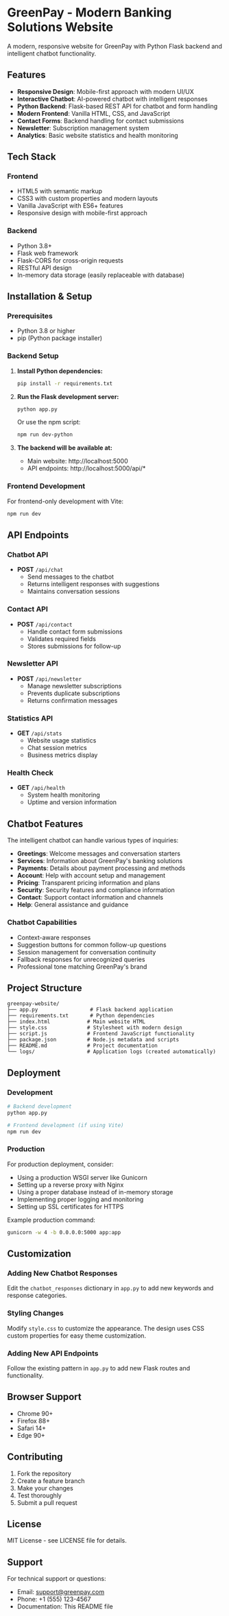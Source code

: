 # GreenPay - Modern Banking Solutions Website

A modern, responsive website for GreenPay with Python Flask backend and intelligent chatbot functionality.

## Features

- **Responsive Design**: Mobile-first approach with modern UI/UX
- **Interactive Chatbot**: AI-powered chatbot with intelligent responses
- **Python Backend**: Flask-based REST API for chatbot and form handling
- **Modern Frontend**: Vanilla HTML, CSS, and JavaScript
- **Contact Forms**: Backend handling for contact submissions
- **Newsletter**: Subscription management system
- **Analytics**: Basic website statistics and health monitoring

## Tech Stack

### Frontend
- HTML5 with semantic markup
- CSS3 with custom properties and modern layouts
- Vanilla JavaScript with ES6+ features
- Responsive design with mobile-first approach

### Backend
- Python 3.8+
- Flask web framework
- Flask-CORS for cross-origin requests
- RESTful API design
- In-memory data storage (easily replaceable with database)

## Installation & Setup

### Prerequisites
- Python 3.8 or higher
- pip (Python package installer)

### Backend Setup

1. **Install Python dependencies:**
   ```bash
   pip install -r requirements.txt
   ```

2. **Run the Flask development server:**
   ```bash
   python app.py
   ```
   
   Or use the npm script:
   ```bash
   npm run dev-python
   ```

3. **The backend will be available at:**
   - Main website: http://localhost:5000
   - API endpoints: http://localhost:5000/api/*

### Frontend Development

For frontend-only development with Vite:
```bash
npm run dev
```

## API Endpoints

### Chatbot API
- **POST** `/api/chat`
  - Send messages to the chatbot
  - Returns intelligent responses with suggestions
  - Maintains conversation sessions

### Contact API
- **POST** `/api/contact`
  - Handle contact form submissions
  - Validates required fields
  - Stores submissions for follow-up

### Newsletter API
- **POST** `/api/newsletter`
  - Manage newsletter subscriptions
  - Prevents duplicate subscriptions
  - Returns confirmation messages

### Statistics API
- **GET** `/api/stats`
  - Website usage statistics
  - Chat session metrics
  - Business metrics display

### Health Check
- **GET** `/api/health`
  - System health monitoring
  - Uptime and version information

## Chatbot Features

The intelligent chatbot can handle various types of inquiries:

- **Greetings**: Welcome messages and conversation starters
- **Services**: Information about GreenPay's banking solutions
- **Payments**: Details about payment processing and methods
- **Account**: Help with account setup and management
- **Pricing**: Transparent pricing information and plans
- **Security**: Security features and compliance information
- **Contact**: Support contact information and channels
- **Help**: General assistance and guidance

### Chatbot Capabilities
- Context-aware responses
- Suggestion buttons for common follow-up questions
- Session management for conversation continuity
- Fallback responses for unrecognized queries
- Professional tone matching GreenPay's brand

## Project Structure

```
greenpay-website/
├── app.py                 # Flask backend application
├── requirements.txt       # Python dependencies
├── index.html            # Main website HTML
├── style.css             # Stylesheet with modern design
├── script.js             # Frontend JavaScript functionality
├── package.json          # Node.js metadata and scripts
├── README.md             # Project documentation
└── logs/                 # Application logs (created automatically)
```

## Deployment

### Development
```bash
# Backend development
python app.py

# Frontend development (if using Vite)
npm run dev
```

### Production
For production deployment, consider:
- Using a production WSGI server like Gunicorn
- Setting up a reverse proxy with Nginx
- Using a proper database instead of in-memory storage
- Implementing proper logging and monitoring
- Setting up SSL certificates for HTTPS

Example production command:
```bash
gunicorn -w 4 -b 0.0.0.0:5000 app:app
```

## Customization

### Adding New Chatbot Responses
Edit the `chatbot_responses` dictionary in `app.py` to add new keywords and response categories.

### Styling Changes
Modify `style.css` to customize the appearance. The design uses CSS custom properties for easy theme customization.

### Adding New API Endpoints
Follow the existing pattern in `app.py` to add new Flask routes and functionality.

## Browser Support

- Chrome 90+
- Firefox 88+
- Safari 14+
- Edge 90+

## Contributing

1. Fork the repository
2. Create a feature branch
3. Make your changes
4. Test thoroughly
5. Submit a pull request

## License

MIT License - see LICENSE file for details.

## Support

For technical support or questions:
- Email: support@greenpay.com
- Phone: +1 (555) 123-4567
- Documentation: This README file